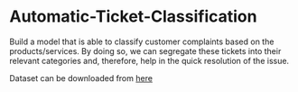 # Automatic-Ticket-Classification
Build a model that is able to classify customer complaints based on the products/services. By doing so, we can segregate these tickets into their relevant categories and, therefore, help in the quick resolution of the issue.

Dataset can be downloaded from [here](https://www.kaggle.com/code/sid9300/assignment-automatic-ticket-classification/data)
